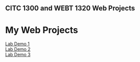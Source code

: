 ## CITC 1300 and WEBT 1320 Web Projects

<h1>My Web Projects</h1>

<a href="LabDemo1/index.html">Lab Demo 1</a><br>
<a href="LabDemo2/index.html">Lab Demo 2</a><br>
<a href="LabDemo3/index.html">Lab Demo 3</a>